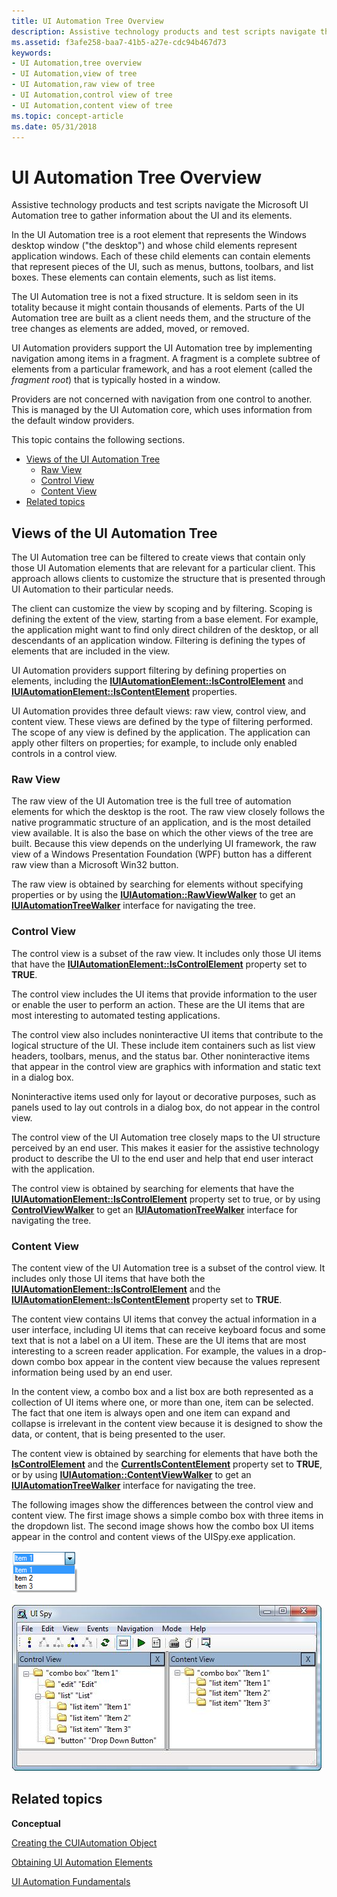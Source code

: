 ```yaml
---
title: UI Automation Tree Overview
description: Assistive technology products and test scripts navigate the Microsoft UI Automation tree to gather information about the UI and its elements.
ms.assetid: f3afe258-baa7-41b5-a27e-cdc94b467d73
keywords:
- UI Automation,tree overview
- UI Automation,view of tree
- UI Automation,raw view of tree
- UI Automation,control view of tree
- UI Automation,content view of tree
ms.topic: concept-article
ms.date: 05/31/2018
---
```


# UI Automation Tree Overview

Assistive technology products and test scripts navigate the Microsoft UI Automation tree to gather information about the UI and its elements.

In the UI Automation tree is a root element that represents the Windows desktop window ("the desktop") and whose child elements represent application windows. Each of these child elements can contain elements that represent pieces of the UI, such as menus, buttons, toolbars, and list boxes. These elements can contain elements, such as list items.

The UI Automation tree is not a fixed structure. It is seldom seen in its totality because it might contain thousands of elements. Parts of the UI Automation tree are built as a client needs them, and the structure of the tree changes as elements are added, moved, or removed.

UI Automation providers support the UI Automation tree by implementing navigation among items in a fragment. A fragment is a complete subtree of elements from a particular framework, and has a root element (called the *fragment root*) that is typically hosted in a window.

Providers are not concerned with navigation from one control to another. This is managed by the UI Automation core, which uses information from the default window providers.

This topic contains the following sections.

-   [Views of the UI Automation Tree](#views-of-the-ui-automation-tree)
    -   [Raw View](#raw-view)
    -   [Control View](#control-view)
    -   [Content View](#content-view)
-   [Related topics](#related-topics)

## Views of the UI Automation Tree

The UI Automation tree can be filtered to create views that contain only those UI Automation elements that are relevant for a particular client. This approach allows clients to customize the structure that is presented through UI Automation to their particular needs.

The client can customize the view by scoping and by filtering. Scoping is defining the extent of the view, starting from a base element. For example, the application might want to find only direct children of the desktop, or all descendants of an application window. Filtering is defining the types of elements that are included in the view.

UI Automation providers support filtering by defining properties on elements, including the [**IUIAutomationElement::IsControlElement**](/windows/desktop/api/UIAutomationClient/nf-uiautomationclient-iuiautomationelement-get_currentiscontrolelement) and [**IUIAutomationElement::IsContentElement**](/windows/desktop/api/UIAutomationClient/nf-uiautomationclient-iuiautomationelement-get_currentiscontentelement) properties.

UI Automation provides three default views: raw view, control view, and content view. These views are defined by the type of filtering performed. The scope of any view is defined by the application. The application can apply other filters on properties; for example, to include only enabled controls in a control view.

### Raw View

The raw view of the UI Automation tree is the full tree of automation elements for which the desktop is the root. The raw view closely follows the native programmatic structure of an application, and is the most detailed view available. It is also the base on which the other views of the tree are built. Because this view depends on the underlying UI framework, the raw view of a Windows Presentation Foundation (WPF) button has a different raw view than a Microsoft Win32 button.

The raw view is obtained by searching for elements without specifying properties or by using the [**IUIAutomation::RawViewWalker**](/windows/desktop/api/UIAutomationClient/nf-uiautomationclient-iuiautomation-get_rawviewwalker) to get an [**IUIAutomationTreeWalker**](/windows/desktop/api/UIAutomationClient/nn-uiautomationclient-iuiautomationtreewalker) interface for navigating the tree.

### Control View

The control view is a subset of the raw view. It includes only those UI items that have the [**IUIAutomationElement::IsControlElement**](/windows/desktop/api/UIAutomationClient/nf-uiautomationclient-iuiautomationelement-get_currentiscontrolelement) property set to **TRUE**.

The control view includes the UI items that provide information to the user or enable the user to perform an action. These are the UI items that are most interesting to automated testing applications.

The control view also includes noninteractive UI items that contribute to the logical structure of the UI. These include item containers such as list view headers, toolbars, menus, and the status bar. Other noninteractive items that appear in the control view are graphics with information and static text in a dialog box.

Noninteractive items used only for layout or decorative purposes, such as panels used to lay out controls in a dialog box, do not appear in the control view.

The control view of the UI Automation tree closely maps to the UI structure perceived by an end user. This makes it easier for the assistive technology product to describe the UI to the end user and help that end user interact with the application.

The control view is obtained by searching for elements that have the [**IUIAutomationElement::IsControlElement**](/windows/desktop/api/UIAutomationClient/nf-uiautomationclient-iuiautomationelement-get_currentiscontrolelement) property set to true, or by using [**ControlViewWalker**](/windows/desktop/api/UIAutomationClient/nf-uiautomationclient-iuiautomation-get_controlviewwalker) to get an [**IUIAutomationTreeWalker**](/windows/desktop/api/UIAutomationClient/nn-uiautomationclient-iuiautomationtreewalker) interface for navigating the tree.

### Content View

The content view of the UI Automation tree is a subset of the control view. It includes only those UI items that have both the [**IUIAutomationElement::IsControlElement**](/windows/desktop/api/UIAutomationClient/nf-uiautomationclient-iuiautomationelement-get_currentiscontrolelement) and the [**IUIAutomationElement::IsContentElement**](/windows/desktop/api/UIAutomationClient/nf-uiautomationclient-iuiautomationelement-get_currentiscontentelement) property set to **TRUE**.

The content view contains UI items that convey the actual information in a user interface, including UI items that can receive keyboard focus and some text that is not a label on a UI item. These are the UI items that are most interesting to a screen reader application. For example, the values in a drop-down combo box appear in the content view because the values represent information being used by an end user.

In the content view, a combo box and a list box are both represented as a collection of UI items where one, or more than one, item can be selected. The fact that one item is always open and one item can expand and collapse is irrelevant in the content view because it is designed to show the data, or content, that is being presented to the user.

The content view is obtained by searching for elements that have both the [**IsControlElement**](/windows/desktop/api/UIAutomationClient/nf-uiautomationclient-iuiautomationelement-get_currentiscontrolelement) and the [**CurrentIsContentElement**](/windows/desktop/api/UIAutomationClient/nf-uiautomationclient-iuiautomationelement-get_currentiscontentelement) property set to **TRUE**, or by using [**IUIAutomation::ContentViewWalker**](/windows/desktop/api/UIAutomationClient/nf-uiautomationclient-iuiautomation-get_contentviewwalker) to get an [**IUIAutomationTreeWalker**](/windows/desktop/api/UIAutomationClient/nn-uiautomationclient-iuiautomationtreewalker) interface for navigating the tree.

The following images show the differences between the control view and content view. The first image shows a simple combo box with three items in the dropdown list. The second image shows how the combo box UI items appear in the control and content views of the UISpy.exe application.

![screen shot of a simple combo box with three drop-down items](images/combobox.png)

![screen shot of the uispy application with control and content views of combo box items](images/treeviews.jpg)

## Related topics

<dl> <dt>

**Conceptual**
</dt> <dt>

[Creating the CUIAutomation Object](uiauto-creatingcuiautomation.md)
</dt> <dt>

[Obtaining UI Automation Elements](uiauto-obtainingelements.md)
</dt> <dt>

[UI Automation Fundamentals](entry-uiautocore-overview.md)
</dt> </dl>

 

 





